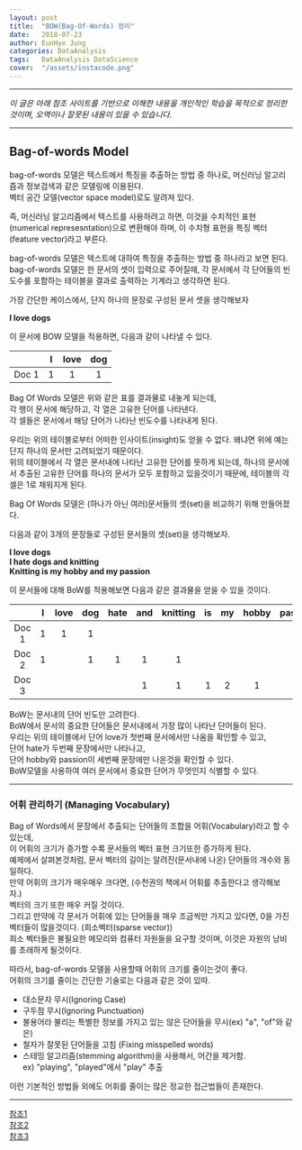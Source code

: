 ```yaml
---
layout: post
title:  "BOW(Bag-Of-Words) 정리"
date:   2018-07-23
author: EunHye Jung
categories: DataAnalysis
tags:	DataAnalysis DataScience
cover:  "/assets/instacode.png"
---  
```

  
- - -    
  
*이 글은 아래 참조 사이트를 기반으로 이해한 내용을 개인적인 학습을 목적으로 정리한 것이며, 오역이나 잘못된 내용이 있을 수 있습니다.*
   
- - -    
   
    
## Bag-of-words Model   
   
bag-of-words 모델은 텍스트에서 특징을 추출하는 방법 중 하나로, 머신러닝 알고리즘과 정보검색과 같은 모델링에 이용된다.  
벡터 공간 모델(vector space model)로도 알려져 있다.   
  
즉, 머신러닝 알고리즘에서 텍스트를 사용하려고 하면, 이것을 수치적인 표현(numerical represesntation)으로 변환해야 하며, 이 수치형 표현을 특징 벡터(feature vector)라고 부른다.  
  
bag-of-words 모델은 텍스트에 대하여 특징을 추출하는 방법 중 하나라고 보면 된다.  
bag-of-words 모델은 한 문서의 셋이 입력으로 주어질때, 각 문서에서 각 단어들의 빈도수를 포함하는 테이블을 결과로 출력하는 기계라고 생각하면 된다.    
  
가장 간단한 케이스에서, 단지 하나의 문장로 구성된 문서 셋을 생각해보자   
  
<b> I love dogs </b>  
  
이 문서에 BOW 모델을 적용하면, 다음과 같이 나타낼 수 있다.  
   
   
| <center></center>| <center>I</center> |<center>love</center> |<center> dog </center> |
|--------|--------|--------|--------|
|<center>Doc 1</center>|<center>1</center>|<center>1</center>|<center>1</center>|
    
    
Bag Of Words 모델은 위와 같은 표를 결과물로 내놓게 되는데,  
각 행이 문서에 해당하고, 각 열은 고유한 단어를 나타낸다.  
각 셀들은 문서에서 해당 단어가 나타난 빈도수를 나타내게 된다.   
  
우리는 위의 테이블로부터 어떠한 인사이트(insight)도 얻을 수 없다. 왜냐면 위에 예는 단지 하나의 문서만 고려되었기 때문이다.   
위의 테이블에서 각 열은 문서내에 나타난 고유한 단어를 뜻하게 되는데, 하나의 문서에서 추출된 고유한 단어를 하나의 문서가 모두 포함하고 있을것이기 때문에, 테이블의 각 셀은 1로 채워지게 된다.   
   
Bag Of Words 모델은 (하나가 아닌 여러)문서들의 셋(set)을 비교하기 위해 만들어졌다.    
  
다음과 같이 3개의 문장들로 구성된 문서들의 셋(set)을 생각해보자.  
   
<b> I love dogs </b>  
<b> I hate dogs and knitting </b>  
<b> Knitting is my hobby and my passion </b>   
   
이 문서들에 대해 BoW를 적용해보면 다음과 같은 결과물을 얻을 수 있을 것이다.   
   
   
| <center></center>| <center>I</center> |<center>love</center> |<center> dog </center> |<center> hate </center> |<center> and </center> |<center> knitting </center> |<center> is </center> |<center> my </center> |<center> hobby </center> |<center> passion </center> |
|--------|--------|--------|--------|--------|--------|--------|--------|--------|--------|--------|
|<center>Doc 1</center>|<center>1</center>|<center>1</center>|<center>1</center>|<center></center>|<center></center>|<center></center>|<center></center>|<center></center>|<center></center>|<center></center>|
|<center>Doc 2</center>|<center>1</center>|<center></center>|<center>1</center>|<center>1</center>|<center>1</center>|<center>1</center>|<center></center>|<center></center>|<center></center>|<center></center>|
|<center>Doc 3</center>|<center></center>|<center></center>|<center></center>|<center></center>|<center>1</center>|<center>1</center>|<center>1</center>|<center>2</center>|<center>1</center>|<center>1</center>|           
   
BoW는 문서내의 단어 빈도만 고려한다.  
BoW에서 문서의 중요한 단어들은 문서내에서 가장 많이 나타난 단어들이 된다.  
우리는 위의 테이블에서 단어 love가 첫번째 문서에서만 나옴을 확인할 수 있고,  
단어 hate가 두번째 문장에서만 나타나고,  
단어 hobby와 passion이 세번째 문장에만 나온것을 확인할 수 있다.   
BoW모델을 사용하여 여러 문서에서 중요한 단어가 무엇인지 식별할 수 있다.  
   
   
- - -   
   
### 어휘 관리하기 (Managing Vocabulary)   
  
Bag of Words에서 문장에서 추출되는 단어들의 조합을 어휘(Vocabulary)라고 할 수 있는데,   
이 어휘의 크기가 증가할 수록 문서들의 벡터 표현 크기또한 증가하게 된다.  
예제에서 살펴본것처럼, 문서 벡터의 길이는 알려진(문서내에 나온) 단어들의 개수와 동일하다.  
만약 어휘의 크기가 매우매우 크다면, (수천권의 책에서 어휘를 추출한다고 생각해보자.)  
벡터의 크기 또한 매우 커질 것이다.  
그리고 만약에 각 문서가 어휘에 있는 단어들을 매우 조금씩만 가지고 있다면, 0을 가진 벡터들이 많을것이다. (희소벡터(sparse vector))   
희소 벡터들은 불필요한 메모리와 컴퓨터 자원들을 요구할 것이며, 이것은 자원의 낭비를 초래하게 될것이다.   
  
따라서, bag-of-words 모델을 사용할때 어휘의 크기를 줄이는것이 좋다.  
어휘의 크기를 줄이는 간단한 기술로는 다음과 같은 것이 있따.  
- 대소문자 무시(Ignoring Case)  
- 구두점 무시(Ignoring Punctuation)  
- 불용어라 불리는 특별한 정보를 가지고 있는 않은 단어들을 무시(ex) "a", "of"와 같은)  
- 철자가 잘못된 단어들을 고침 (Fixing misspelled words)  
- 스테밍 알고리즘(stemming algorithm)을 사용해서, 어간을 제거함.   
  ex) "playing", "played"에서 "play" 추출  
  
이런 기본적인 방법들 외에도 어휘를 줄이는 많은 정교한 접근법들이 존재한다.  
    
   
- - -   
     
[참조1](https://en.wikipedia.org/wiki/Bag-of-words_model)   
[참조2](https://machinelearningmastery.com/gentle-introduction-bag-words-model/)   
[참조3](http://datameetsmedia.com/bag-of-words-tf-idf-explained/)    
   
   　
